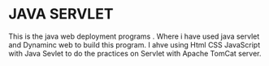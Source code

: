 # JAVA SERVLET
This is the java web deployment programs .
Where i have used java servlet and Dynaminc web to build this program.
I ahve using Html CSS JavaScript with Java Sevlet to do the practices on Servlet with Apache TomCat server.

